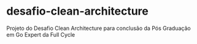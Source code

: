 # desafio-clean-architecture
Projeto do Desafio Clean Architecture para conclusão da Pós Graduação em Go Expert da Full Cycle
